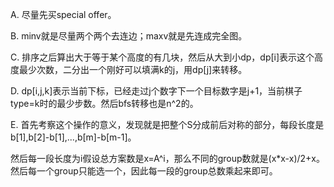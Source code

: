 A. 尽量先买special offer。

B. minv就是尽量两个两个去连边；maxv就是先连成完全图。

C. 排序之后算出大于等于某个高度的有几块，然后从大到小dp，dp[i]表示这个高度最少次数，二分出一个刚好可以填满k的j，用dp[j]来转移。

D. dp[i,j,k]表示当前下标，已经走过j个数字下一个目标数字是j+1，当前棋子type=k时的最少步数。然后bfs转移也是n^2的。

E. 首先考察这个操作的意义，发现就是把整个S分成前后对称的部分，每段长度是b[1],b[2]-b[1],...,b[m]-b[m-1]。

   然后每一段长度为i假设总方案数是x=A^i，那么不同的group数就是(x*x-x)/2+x。然后每一个group只能选一个，因此每一段的group总数乘起来即可。

